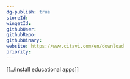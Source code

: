 ```yaml
---
dg-publish: true
storeId: 
wingetId: 
githubUser: 
githubRepo: 
githubBinary: 
website: https://www.citavi.com/en/download
priority: 
---
```


[[../Install educational apps]]